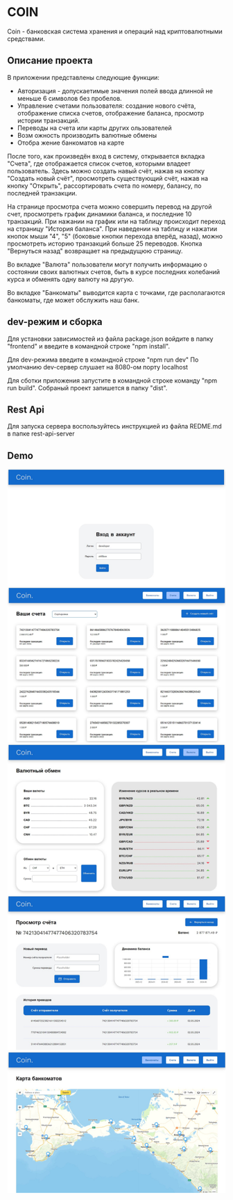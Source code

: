 # COIN
Coin - банковская система хранения и операций над криптовалютными средствами.

## Описание проекта
В приложении представлены следующие функции:
<ul>
  <li>Авторизация - допускаетимые значения полей ввода длинной не меньше 6 символов без пробелов.</li>
  <li>  Управление счетами пользователя: создание нового счёта, отображение списка счетов, отображение баланса, просмотр истории транзакций.</li>
  <li>Переводы на счета или карты других ользователей</li>
  <li>Возм  ожность производить валютные обмены</li>
  <li>Отобра  жение банкоматов на карте</li>
</ul>
<p>После того, как произведён вход в систему, открывается вкладка "Счета", где отображается список счетов, которыми владеет пользователь. Здесь можно создать навый счёт, нажав на кнопку "Создать новый счёт", просмотреть существующий счёт, нажав на кнопку "Открыть", рассортировать счета по номеру, балансу, по последней транзакции.</p>
<p>На странице просмотра счета можно совершить перевод на другой счет, просмотреть график динамики баланса, и последние 10 транзакций. При нажании на график или на таблицу происходит переход на страницу "История баланса". При наведении на таблицу и нажатии кнопок мыши "4", "5" (боковые кнопки перехода вперёд, назад), можно просмотреть историю транзакций больше 25 переводов. Кнопка "Вернуться назад" возвращает на предыдущюю страницу.</p>
<p>Во вкладке "Валюта" пользователи могут получить информацию о состоянии своих валютных счетов, быть в курсе последних колебаний курса и обменять одну валюту на другую.</p>
<p>Во вкладке "Банкоматы" выводится карта с точками, где располагаются банкоматы, где может обслужить наш банк.</p>

## dev-режим и сборка
Для установки зависимостей из файла package.json войдите в папку "frontend" и введите в командной строке "npm install".

Для dev-режима введите в командной строке "npm run dev"
По умолчанию dev-сервер слушает на 8080-ом порту localhost

Для сботки приложения запустите в командной строке команду "npm run build".
Собраный проект запишется в папку "dist".

## Rest Api
Для запуска сервера воспользуйтесь инструкцией из файла REDME.md в папке rest-api-server

## Demo

<img src="/img_demo/enter.jpg">
<img src="/img_demo/Checks.jpg">
<img src="/img_demo/valuts.jpg">
<img src="/img_demo/viewing.jpg">
<img src="/img_demo/map.jpg">

